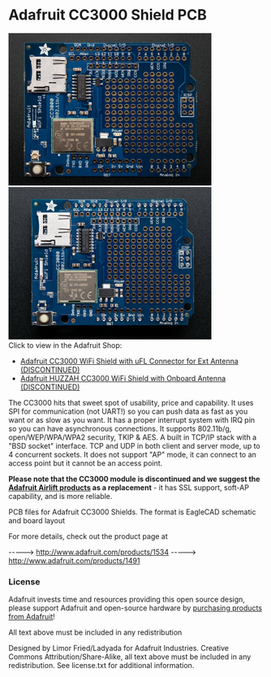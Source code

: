 # Adafruit CC3000 Shield PCB
<a href="http://www.adafruit.com/products/1534"><img src="assets/1534.jpg?raw=true" width="400px"></a>&nbsp; <a href="http://www.adafruit.com/products/1491"><img src="assets/1491.jpg?raw=true" width="400px"></a><br />
Click to view in the Adafruit Shop:
- [Adafruit CC3000 WiFi Shield with uFL Connector for Ext Antenna (DISCONTINUED)](https://www.adafruit.com/product/1534)
- [Adafruit HUZZAH CC3000 WiFi Shield with Onboard Antenna (DISCONTINUED)](https://www.adafruit.com/product/1491)

The CC3000 hits that sweet spot of usability, price and capability. It uses SPI for communication (not UART!) so you can push data as fast as you want or as slow as you want. It has a proper interrupt system with IRQ pin so you can have asynchronous connections. It supports 802.11b/g, open/WEP/WPA/WPA2 security, TKIP & AES. A built in TCP/IP stack with a "BSD socket" interface. TCP and UDP in both client and server mode, up to 4 concurrent sockets. It does not support "AP" mode, it can connect to an access point but it cannot be an access point.

**Please note that the CC3000 module is discontinued and we suggest the [Adafruit Airlift products](https://www.adafruit.com/?q=airlift) as a replacement** - it has SSL support, soft-AP capability, and is more reliable.

PCB files for Adafruit CC3000 Shields. The format is EagleCAD schematic and board layout

For more details, check out the product page at

-----> http://www.adafruit.com/products/1534
-----> http://www.adafruit.com/products/1491

### License

Adafruit invests time and resources providing this open source design, please support Adafruit and open-source hardware by [purchasing products from Adafruit](https://www.adafruit.com)!

All text above must be included in any redistribution

Designed by Limor Fried/Ladyada for Adafruit Industries.
Creative Commons Attribution/Share-Alike, all text above must be included in any redistribution. 
See license.txt for additional information.
